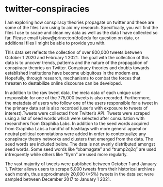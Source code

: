 # twitter-conspiracies
I am exploring how conspiracy theories propagate on twitter and these are some of the files I am using to aid my research. Specifically, you will find the files I use to scape and clean my data as well as the data I have collected so far. Please email tskow@princeton(dot)edu for question on data, or additional files I might be able to provide you with. 

This data set reflects the collection of over 800,000 tweets between October 1 2020 and February 1 2021. The goal with the collection of this data is to uncover trends, patterns and the nature of the propagation of conspiracy theories on Twitter. Conspiracy theories and doubts towards established institutions have become ubiquitous in the modern era. Hopefully, through research, mechanisms to combat the forces that threaten to destabilize online discourse can be developed. 

In addition to the raw tweet data, the meta data of each unique user responsible for one of the 775,000 tweets is also recorded. Furthermore, the metadata of users who follow one of the users responsible for a tweet in the primary data set is also recorded (user’s with exposure to tweets of interest).Tweets were collected from Twitter’s API. Tweets were scraped using a list of seed words which were selected after consultation with researchers from Graphika Labs. In addition to the seed words acquired from Graphika Labs a handful of hashtags with more general appeal or neutral political connotations were added in order to contextualize any conspiracy theory networks and clusters that emerged from the data. The seed words are included below. The data is not evenly distributed amongst seed words. Some seed words like “obamagate” and “trump2q2q” are used infrequently while others like “flynn” are used more regularly.  

The vast majority of tweets were published between October 1 and January 1. Twitter allows users to scrape 5,000 tweets from their historical archives each month, thus approximately 20,000 (<5%) tweets in the data set were sampled between December 2017 to January 1 2021.



